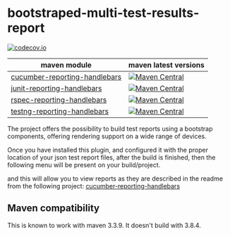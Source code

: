 # bootstraped-multi-test-results-report

[![codecov.io](https://codecov.io/github/web-innovate/bootstraped-multi-test-results-report/coverage.svg?branch=master)](https://codecov.io/github/web-innovate/bootstraped-multi-test-results-report?branch=master)

| maven module | maven latest versions |
| ------------ | --------------------- |
| [cucumber-reporting-handlebars](./cucumber-reporting-handlebars)     | [![Maven Central](https://maven-badges.herokuapp.com/maven-central/com.github.bogdanlivadariu/cucumber-reporting-handlebars/badge.svg)](https://maven-badges.herokuapp.com/maven-central/com.github.bogdanlivadariu/cucumber-reporting-handlebars) |
| [junit-reporting-handlebars](./junit-reporting-handlebars)     | [![Maven Central](https://maven-badges.herokuapp.com/maven-central/com.github.bogdanlivadariu/junit-reporting-handlebars/badge.svg)](https://maven-badges.herokuapp.com/maven-central/com.github.bogdanlivadariu/junit-reporting-handlebars) |
| [rspec-reporting-handlebars](./rspec-reporting-handlebars)     | [![Maven Central](https://maven-badges.herokuapp.com/maven-central/com.github.bogdanlivadariu/rspec-reporting-handlebars/badge.svg)](https://maven-badges.herokuapp.com/maven-central/com.github.bogdanlivadariu/rspec-reporting-handlebars) |
| [testng-reporting-handlebars](./testng-reporting-handlebars)     | [![Maven Central](https://maven-badges.herokuapp.com/maven-central/com.github.bogdanlivadariu/testng-reporting-handlebars/badge.svg)](https://maven-badges.herokuapp.com/maven-central/com.github.bogdanlivadariu/testng-reporting-handlebars) |


The project offers the possibility to build test reports using a bootstrap components, offering rendering support on a wide range of devices.

Once you have installed this plugin, and configured it with the proper location of your json test report files,
after the build is finished, then the following menu will be present on your build/project.

and this will allow you to view reports as they are described in the readme from the following project:
[cucumber-reporting-handlebars](https://github.com/web-innovate/bootstraped-multi-test-results-report/tree/master/cucumber-reporting-handlebars)

## Maven compatibility

This is known to work with maven 3.3.9.
It doesn't build with 3.8.4.
